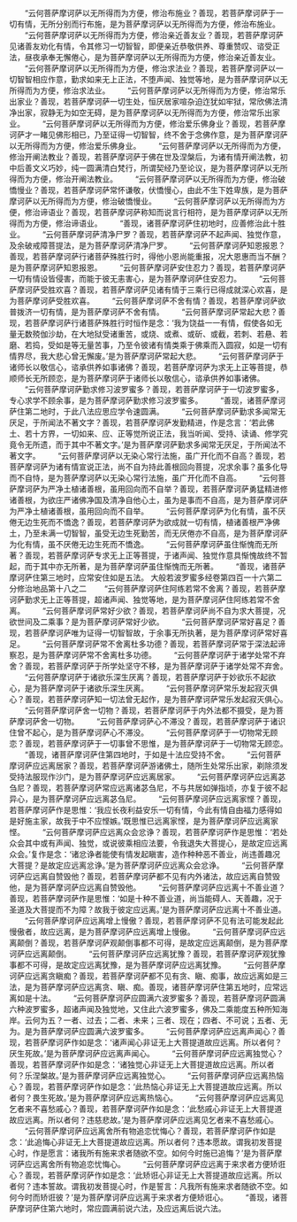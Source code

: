 <!-- { "loadSidebar": true } -->
　　“云何菩萨摩诃萨以无所得而为方便，修治布施业？善现，若菩萨摩诃萨于一切有情，无所分别而行布施，是为菩萨摩诃萨以无所得而为方便，修治布施业。
　　“云何菩萨摩诃萨以无所得而为方便，修治亲近善友业？善现，若菩萨摩诃萨见诸善友劝化有情，令其修习一切智智，即便亲近恭敬供养、尊重赞叹、谘受正法，昼夜承奉无懈倦心，是为菩萨摩诃萨以无所得而为方便，修治亲近善友业。
　　“云何菩萨摩诃萨以无所得而为方便，修治求法业？善现，若菩萨摩诃萨以一切智智相应作意，勤求如来无上正法，不堕声闻、独觉等地，是为菩萨摩诃萨以无所得而为方便，修治求法业。
　　“云何菩萨摩诃萨以无所得而为方便，修治常乐出家业？善现，若菩萨摩诃萨一切生处，恒厌居家喧杂迫迮犹如牢狱，常欣佛法清净出家，寂静无为如空无碍，是为菩萨摩诃萨以无所得而为方便，修治常乐出家业。
　　“云何菩萨摩诃萨以无所得而为方便，修治爱乐佛身业？善现，若菩萨摩诃萨才一睹见佛形相已，乃至证得一切智智，终不舍于念佛作意，是为菩萨摩诃萨以无所得而为方便，修治爱乐佛身业。
　　“云何菩萨摩诃萨以无所得而为方便，修治开阐法教业？善现，若菩萨摩诃萨于佛在世及涅槃后，为诸有情开阐法教，初中后善文义巧妙，纯一圆满清白梵行，所谓契经乃至论议，是为菩萨摩诃萨以无所得而为方便，修治开阐法教业。
　　“云何菩萨摩诃萨以无所得而为方便，修治破憍慢业？善现，若菩萨摩诃萨常怀谦敬，伏憍慢心，由此不生下姓卑族，是为菩萨摩诃萨以无所得而为方便，修治破憍慢业。
　　“云何菩萨摩诃萨以无所得而为方便，修治谛语业？善现，若菩萨摩诃萨称知而说言行相符，是为菩萨摩诃萨以无所得而为方便，修治谛语业。
　　“善现，诸菩萨摩诃萨住初地时，应善修治此十胜业。
　　“云何菩萨摩诃萨清净尸罗？善现，若菩萨摩诃萨不起声闻、独觉作意，及余破戒障菩提法，是为菩萨摩诃萨清净尸罗。
　　“云何菩萨摩诃萨知恩报恩？善现，若菩萨摩诃萨行诸菩萨殊胜行时，得他小恩尚能重报，况大恩惠而当不酬？是为菩萨摩诃萨知恩报恩。
　　“云何菩萨摩诃萨安住忍力？善现，若菩萨摩诃萨一切有情设皆侵害，而能于彼无恚害心，是为菩萨摩诃萨住安忍力。
　　“云何菩萨摩诃萨受胜欢喜？善现，若菩萨摩诃萨见诸有情于三乘行已得成就深心欢喜，是为菩萨摩诃萨受胜欢喜。
　　“云何菩萨摩诃萨不舍有情？善现，若菩萨摩诃萨欲普拨济一切有情，是为菩萨摩诃萨不舍有情。
　　“云何菩萨摩诃萨常起大悲？善现，若菩萨摩诃萨行诸菩萨殊胜行时恒作是念：‘我为饶益一一有情，假使各如无量无数殑伽沙劫，在大地狱受诸重苦，或烧、或煮、或斫、或截，若刺、若悬、若磨、若捣，受如是等无量苦事，乃至令彼诸有情类乘于佛乘而入圆寂，如是一切有情界尽，我大悲心曾无懈废。’是为菩萨摩诃萨常起大悲。
　　“云何菩萨摩诃萨于诸师长以敬信心，谘承供养如事诸佛？善现，若菩萨摩诃萨为求无上正等菩提，恭顺师长无所顾恋，是为菩萨摩诃萨于诸师长以敬信心，谘承供养如事诸佛。
　　“云何菩萨摩诃萨勤求修习波罗蜜多？善现，若菩萨摩诃萨于一切波罗蜜多，专心求学不顾余事，是为菩萨摩诃萨勤求修习波罗蜜多。
　　“善现，诸菩萨摩诃萨住第二地时，于此八法应思应学令速圆满。
　　“云何菩萨摩诃萨勤求多闻常无厌足，于所闻法不著文字？善现，若菩萨摩诃萨发勤精进，作是念言：‘若此佛土、若十方界，一切如来、应、正等觉所说正法，我当听闻、受持、读诵、修学究竟令无所遗，而于其中不著文字。’是为菩萨摩诃萨勤求多闻常无厌足，于所闻法不著文字。
　　“云何菩萨摩诃萨以无染心常行法施，虽广开化而不自高？善现，若菩萨摩诃萨为诸有情宣说正法，尚不自为持此善根回向菩提，况求余事？虽多化导而不自恃，是为菩萨摩诃萨以无染心常行法施，虽广开化而不自高。
　　“云何菩萨摩诃萨为严净土植诸善根，虽用回向而不自举？善现，若菩萨摩诃萨勇猛精进修诸善根，为欲庄严诸佛净国及清净自他心土，虽为是事而不自高，是为菩萨摩诃萨为严净土植诸善根，虽用回向而不自举。
　　“云何菩萨摩诃萨为化有情，虽不厌倦无边生死而不憍逸？善现，若菩萨摩诃萨为欲成就一切有情，植诸善根严净佛土，乃至未满一切智智，虽受无边生死勤苦，而无厌倦亦不自高，是为菩萨摩诃萨为化有情，虽不厌倦无边生死而不憍逸。
　　“云何菩萨摩诃萨虽住惭愧而无所著？善现，若菩萨摩诃萨专求无上正等菩提，于诸声闻、独觉作意具惭愧故终不暂起，而于其中亦无所著，是为菩萨摩诃萨虽住惭愧而无所著。
　　“善现，诸菩萨摩诃萨住第三地时，应常安住如是五法。
大般若波罗蜜多经卷第四百一十六第二分修治地品第十八之二
　　“云何菩萨摩诃萨住阿练若常不舍离？善现，若菩萨摩诃萨勤求无上正等菩提，超诸声闻、独觉等地，是为菩萨摩诃萨住阿练若常不舍离。
　　“云何菩萨摩诃萨常好少欲？善现，若菩萨摩诃萨尚不自为求大菩提，况欲世间及二乘事？是为菩萨摩诃萨常好少欲。
　　“云何菩萨摩诃萨常好喜足？善现，若菩萨摩诃萨唯为证得一切智智故，于余事无所执著，是为菩萨摩诃萨常好喜足。
　　“云何菩萨摩诃萨常不舍离杜多功德？善现，若菩萨摩诃萨常于深法起谛察忍，是为菩萨摩诃萨常不舍离杜多功德。
　　“云何菩萨摩诃萨于诸学处常不弃舍？善现，若菩萨摩诃萨于所学处坚守不移，是为菩萨摩诃萨于诸学处常不弃舍。
　　“云何菩萨摩诃萨于诸欲乐深生厌离？善现，若菩萨摩诃萨于妙欲乐不起欲心，是为菩萨摩诃萨于诸欲乐深生厌离。
　　“云何菩萨摩诃萨常乐发起寂灭俱心？善现，若菩萨摩诃萨知一切法曾无起作，是为菩萨摩诃萨常乐发起寂灭俱心。
　　“云何菩萨摩诃萨舍一切物？善现，若菩萨摩诃萨于内外法都不摄受，是为菩萨摩诃萨舍一切物。
　　“云何菩萨摩诃萨心不滞没？善现，若菩萨摩诃萨于诸识住曾不起心，是为菩萨摩诃萨心不滞没。
　　“云何菩萨摩诃萨于一切物常无顾恋？善现，若菩萨摩诃萨于一切事曾不思惟，是为菩萨摩诃萨于一切物常无顾恋。
　　“善现，诸菩萨摩诃萨住第四地时，于如是十法应受持不舍。
　　“云何菩萨摩诃萨应远离居家？善现，若菩萨摩诃萨游诸佛土，随所生处常乐出家，剃除须发受持法服现作沙门，是为菩萨摩诃萨应远离居家。
　　“云何菩萨摩诃萨应远离苾刍尼？善现，若菩萨摩诃萨常应远离诸苾刍尼，不与共居如弹指顷，亦复于彼不起异心，是为菩萨摩诃萨应远离苾刍尼。
　　“云何菩萨摩诃萨应远离家悭？善现，若菩萨摩诃萨作是思惟：‘我应长夜利益安乐一切有情，今此有情自由福力感得如是好施主家，故我于中不应悭嫉。’既思惟已远离家悭，是为菩萨摩诃萨应远离家悭。
　　“云何菩萨摩诃萨应远离众会忿诤？善现，若菩萨摩诃萨作是思惟：‘若处众会其中或有声闻、独觉，或说彼乘相应法要，令我退失大菩提心，是故定应远离众会。’复作是念：‘诸忿诤者能使有情发起瞋害，造作种种恶不善业，尚违善趣况大菩提？是故定应远离忿诤。’是为菩萨摩诃萨应远离众会忿诤。
　　“云何菩萨摩诃萨应远离自赞毁他？善现，若菩萨摩诃萨都不见有内外诸法，故应远离自赞毁他，是为菩萨摩诃萨应远离自赞毁他。
　　“云何菩萨摩诃萨应远离十不善业道？善现，若菩萨摩诃萨作是思惟：‘如是十种不善业道，尚当能碍人、天善趣，况于圣道及大菩提而不为障？故我于彼定应远离。’是为菩萨摩诃萨应远离十不善业道。
　　“云何菩萨摩诃萨应远离增上慢傲？善现，若菩萨摩诃萨不见有法可能发起此慢傲者，故应远离，是为菩萨摩诃萨应远离增上慢傲。
　　“云何菩萨摩诃萨应远离颠倒？善现，若菩萨摩诃萨观颠倒事都不可得，是故定应远离颠倒，是为菩萨摩诃萨应远离颠倒。
　　“云何菩萨摩诃萨应远离犹豫？善现，若菩萨摩诃萨观犹豫事都不可得，是故定应远离犹豫，是为菩萨摩诃萨应远离犹豫。
　　“云何菩萨摩诃萨应远离贪瞋痴？善现，若菩萨摩诃萨都不见有贪、瞋、痴事，故应远离如是三法，是为菩萨摩诃萨应远离贪、瞋、痴。善现，诸菩萨摩诃萨住第五地时，应常远离如是十法。
　　“云何菩萨摩诃萨应圆满六波罗蜜多？善现，若菩萨摩诃萨圆满六种波罗蜜多，超诸声闻及独觉地，又住此六波罗蜜多，佛及二乘能度五种所知海岸。云何为五？一者、过去；二者、未来；三者、现在；四者、不可说；五者、无为。是为菩萨摩诃萨应圆满六波罗蜜多。
　　“云何菩萨摩诃萨应远离声闻心？善现，若菩萨摩诃萨作如是念：‘诸声闻心非证无上大菩提道故应远离。所以者何？厌生死故。’是为菩萨摩诃萨应远离声闻心。
　　“云何菩萨摩诃萨应远离独觉心？善现，若菩萨摩诃萨作如是念：‘诸独觉心非证无上大菩提道故应远离。所以者何？乐涅槃故。’是为菩萨摩诃萨应远离独觉心。
　　“云何菩萨摩诃萨应远离热恼心？善现，若菩萨摩诃萨作如是念：‘此热恼心非证无上大菩提道故应远离。所以者何？畏生死故。’是为菩萨摩诃萨应远离热恼心。
　　“云何菩萨摩诃萨应远离见乞者来不喜愁戚心？善现，若菩萨摩诃萨作如是念：‘此愁戚心非证无上大菩提道故应远离。所以者何？违慈悲故。’是为菩萨摩诃萨应远离见乞者来不喜愁戚心。
　　“云何菩萨摩诃萨应远离舍所有物追恋忧悔心？善现，若菩萨摩诃萨作如是念：‘此追悔心非证无上大菩提道故应远离。所以者何？违本愿故。谓我初发菩提心时，作是愿言：诸我所有施来求者随欲不空。如何今时施已追悔？’是为菩萨摩诃萨应远离舍所有物追恋忧悔心。
　　“云何菩萨摩诃萨应远离于来求者方便矫诳心？善现，若菩萨摩诃萨作如是念：‘此矫诳心非证无上大菩提道故应远离。所以者何？违本誓故。谓我初发菩提心时，作是誓言：凡我所有施来求者随欲不空。如何今时而矫诳彼？’是为菩萨摩诃萨应远离于来求者方便矫诳心。
　　“善现，诸菩萨摩诃萨住第六地时，常应圆满前说六法，及应远离后说六法。
